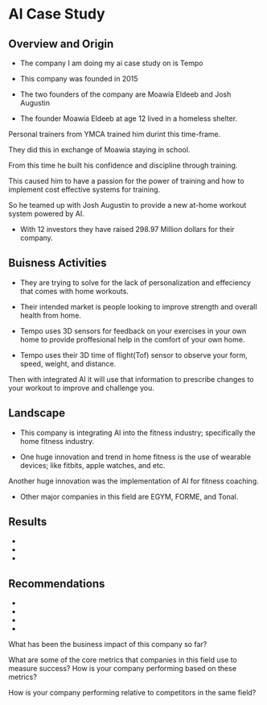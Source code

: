 # AI Case Study

## Overview and Origin

* The company I am doing my ai case study on is Tempo

* This company was founded in 2015

* The two founders of the company are Moawia Eldeeb and Josh Augustin

* <p> The founder Moawia Eldeeb at age 12 lived in a homeless shelter.

Personal trainers from YMCA trained him durint this time-frame.

They did this in exchange of Moawia staying in school.

From this time he built his confidence and discipline through training.

This caused him to have a passion for the power of training and how to implement cost effective systems for training.

So he teamed up with Josh Augustin to provide a new at-home workout system powered by AI. </p>

* With 12 investors they have raised 298.97 Million dollars for their company.

## Buisness Activities

* They are trying to solve for the lack of personalization and effeciency that comes with home workouts. 

* Their intended market is people looking to improve strength and overall health from home.

* Tempo uses 3D sensors for feedback on your exercises in your own home to provide proffesional help in the comfort of your own home. 

* <p> Tempo uses their 3D time of flight(Tof) sensor to observe your form, speed, weight, and distance.

Then with integrated AI it will use that information to prescribe changes to your workout to improve and challenge you. </p>


## Landscape

* This company is integrating AI into the fitness industry; specifically the home fitness industry. 

* <p> One huge innovation and trend in home fitness is the use of wearable devices; like fitbits, apple watches, and etc.

Another huge innovation was the implementation of AI for fitness coaching. </p>

* Other major companies in this field are EGYM, FORME, and Tonal.

## Results 

* 

* 

* 

## Recommendations 

* 

* 

* 

* 

 What has been the business impact of this company so far?

What are some of the core metrics that companies in this field use to measure success? How is your company performing based on these metrics?

How is your company performing relative to competitors in the same field?